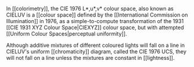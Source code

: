 In [[colorimetry]], the CIE 1976 L*,u*,v* colour space, also known as CIELUV is a [[colour space]] defined by the [[International Commission on Illumination]] in 1976, as a simple-to-compute transformation of the 1931 [[CIE 1931 XYZ Colour Space|CIEXYZ]] colour space, but with attempted [[Uniform Colour Spaces|perceptual uniformity]].

Although additive mixtures of different coloured lights will fall on a line in CIELUV's uniform [[chromaticity]] diagram, called the CIE 1976 UCS, they will not fall on a line unless the mixtures are constant in [[lightness]].